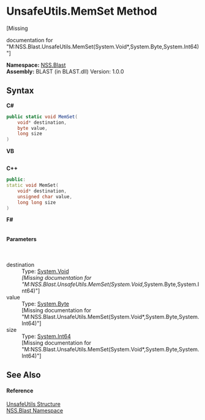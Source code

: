 # UnsafeUtils.MemSet Method 
 

\[Missing <summary> documentation for "M:NSS.Blast.UnsafeUtils.MemSet(System.Void*,System.Byte,System.Int64)"\]

**Namespace:**&nbsp;<a href="88b55311-4a89-0894-e27a-e157e443c7f7">NSS.Blast</a><br />**Assembly:**&nbsp;BLAST (in BLAST.dll) Version: 1.0.0

## Syntax

**C#**<br />
``` C#
public static void MemSet(
	void* destination,
	byte value,
	long size
)
```

**VB**<br />
``` VB

```

**C++**<br />
``` C++
public:
static void MemSet(
	void* destination, 
	unsigned char value, 
	long long size
)
```

**F#**<br />
``` F#

```


#### Parameters
&nbsp;<dl><dt>destination</dt><dd>Type: <a href="https://docs.microsoft.com/dotnet/api/system.void" target="_blank" rel="noopener noreferrer">System.Void</a>*<br />\[Missing <param name="destination"/> documentation for "M:NSS.Blast.UnsafeUtils.MemSet(System.Void*,System.Byte,System.Int64)"\]</dd><dt>value</dt><dd>Type: <a href="https://docs.microsoft.com/dotnet/api/system.byte" target="_blank" rel="noopener noreferrer">System.Byte</a><br />\[Missing <param name="value"/> documentation for "M:NSS.Blast.UnsafeUtils.MemSet(System.Void*,System.Byte,System.Int64)"\]</dd><dt>size</dt><dd>Type: <a href="https://docs.microsoft.com/dotnet/api/system.int64" target="_blank" rel="noopener noreferrer">System.Int64</a><br />\[Missing <param name="size"/> documentation for "M:NSS.Blast.UnsafeUtils.MemSet(System.Void*,System.Byte,System.Int64)"\]</dd></dl>

## See Also


#### Reference
<a href="4ee5a03a-87f0-c42f-5907-c70bcd7e1fc0">UnsafeUtils Structure</a><br /><a href="88b55311-4a89-0894-e27a-e157e443c7f7">NSS.Blast Namespace</a><br />